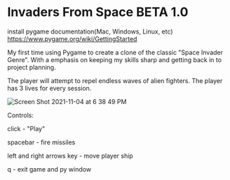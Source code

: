# Invaders From Space BETA 1.0
install pygame documentation(Mac, Windows, Linux, etc)
https://www.pygame.org/wiki/GettingStarted

My first time using Pygame to create a clone of the classic "Space Invader Genre". With a emphasis on keeping my skills sharp and getting back in to project planning.

The player will attempt to repel endless waves of alien fighters. The player has 3 lives for every session.

![Screen Shot 2021-11-04 at 6 38 49 PM](https://user-images.githubusercontent.com/81591201/140434927-54986817-62da-45db-9343-5f8f842a76b8.png)

Controls:

click - "Play"

spacebar - fire missiles

left and right arrows key - move player ship

q - exit game and py window

